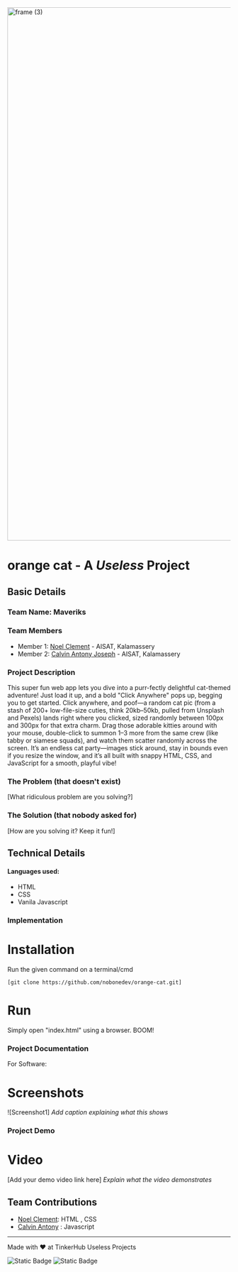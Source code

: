 <img width="3188" height="1202" alt="frame (3)" src="https://github.com/user-attachments/assets/517ad8e9-ad22-457d-9538-a9e62d137cd7" />


# orange cat - A *Useless* Project


## Basic Details
### Team Name: Maveriks


### Team Members
- Member 1: [Noel Clement](https://github.com/nobonedev) - AISAT, Kalamassery
- Member 2: [Calvin Antony Joseph](https://github.com/calvinantonyjoseph) - AISAT, Kalamassery

### Project Description
This super fun web app lets you dive into a purr-fectly delightful cat-themed adventure! Just load it up, and a bold "Click Anywhere" pops up, begging you to get started. Click anywhere, and poof—a random cat pic (from a stash of 200+ low-file-size cuties, think 20kb–50kb, pulled from Unsplash and Pexels) lands right where you clicked, sized randomly between 100px and 300px for that extra charm. Drag those adorable kitties around with your mouse, double-click to summon 1–3 more from the same crew (like tabby or siamese squads), and watch them scatter randomly across the screen. It’s an endless cat party—images stick around, stay in bounds even if you resize the window, and it’s all built with snappy HTML, CSS, and JavaScript for a smooth, playful vibe!

### The Problem (that doesn't exist)
[What ridiculous problem are you solving?]

### The Solution (that nobody asked for)
[How are you solving it? Keep it fun!]

## Technical Details
#### Languages used:
- HTML
- CSS
- Vanila Javascript

### Implementation

# Installation
Run the given command on a terminal/cmd

``[git clone https://github.com/nobonedev/orange-cat.git]``

# Run
Simply open "index.html" using a browser. BOOM!

### Project Documentation
For Software:

# Screenshots
![Screenshot1]
*Add caption explaining what this shows*



### Project Demo
# Video
[Add your demo video link here]
*Explain what the video demonstrates*


## Team Contributions
- [Noel Clement](https://github.com/nobonedev): HTML , CSS 
- [Calvin Antony](https://github.com/calvinantonyjoseph) : Javascript

---
Made with ❤️ at TinkerHub Useless Projects 

![Static Badge](https://img.shields.io/badge/TinkerHub-24?color=%23000000&link=https%3A%2F%2Fwww.tinkerhub.org%2F)
![Static Badge](https://img.shields.io/badge/UselessProjects--25-25?link=https%3A%2F%2Fwww.tinkerhub.org%2Fevents%2FQ2Q1TQKX6Q%2FUseless%2520Projects)

